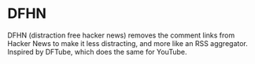# DFHN
DFHN (distraction free hacker news) removes the comment links from Hacker News to make it less distracting, and more like an RSS aggregator. Inspired by DFTube, which does the same for YouTube.
